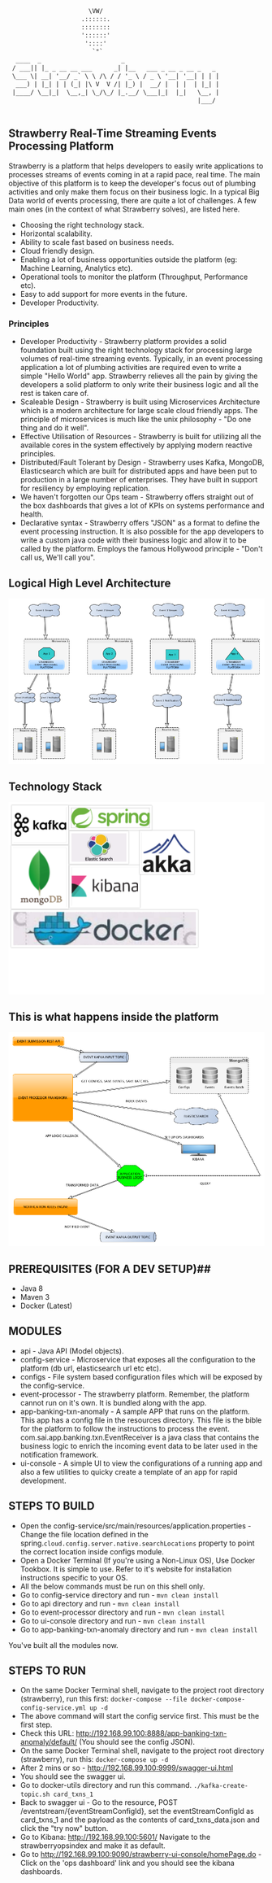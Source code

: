 ```

                      \VW/
                    .::::::.
                    ::::::::
                    '::::::'
                     '::::'
                       `"`
  ____  _                      _                           
 / ___|| |_ _ __ __ ___      _| |__   ___ _ __ _ __ _   _  
 \___ \| __| '__/ _` \ \ /\ / / '_ \ / _ \ '__| '__| | | | 
  ___) | |_| | | (_| |\ V  V /| |_) |  __/ |  | |  | |_| | 
 |____/ \__|_|  \__,_| \_/\_/ |_.__/ \___|_|  |_|   \__, | 
                                                    |___/


```
## Strawberry Real-Time Streaming Events Processing Platform ##
Strawberry is a platform that helps developers to easily write applications to processes streams of events coming in at a rapid pace, real time. The main objective of this platform is to keep the developer's focus out of plumbing activities and only make them focus on their business logic. 
In a typical Big Data world of events processing, there are quite a lot of challenges. A few main ones (in the context of what Strawberry solves), are listed here.

 - Choosing the right technology stack.
 - Horizontal scalability.
 - Ability to scale fast based on business needs.
 - Cloud friendly design.
 - Enabling a lot of business opportunities outside the platform (eg: Machine Learning, Analytics etc).
 - Operational tools to monitor the platform (Throughput, Performance etc).
 - Easy to add support for more events in the future.
 - Developer Productivity.
 
 ### Principles ###
 - Developer Productivity - Strawberry platform provides a solid foundation built using the right technology stack for processing large volumes of real-time streaming events. Typically, in an event processing application a lot of plumbing activities are required even to write a simple "Hello World" app. Strawberry relieves all the pain by giving the developers a solid platform to only write their business logic and all the rest is taken care of.
 - Scaleable Design - Strawberry is built using Microservices Architecture which is a modern architecture for large scale cloud friendly apps. The principle of microservices is much like the unix philosophy - "Do one thing and do it well".
 - Effective Utilisation of Resources - Strawberry is built for utilizing all the available cores in the system effectively by applying modern reactive principles.
 - Distributed/Fault Tolerant by Design - Strawberry uses Kafka, MongoDB, Elasticsearch which are built for distributed apps and have been put to production in a large number of enterprises. They have built in support for resiliency by employing replication.
 - We haven't forgotten our Ops team - Strawberry offers straight out of the box dashboards that gives a lot of KPIs on systems performance and health.
 -   Declarative syntax - Strawberry offers "JSON" as a format to define the event processing instruction. It is also possible for the app developers to write a custom java code with their business logic and allow it to be called by the platform. Employs the famous Hollywood principle - "Don't call us, We'll call you".
 
## Logical High Level Architecture ##
![Alt text](HighLevelLogicalArch.png?raw=true "High Level Logical Architecture")

## Technology Stack ##
![Alt text](tech_stack_1.png?raw=true "Tech stack")


## This is what happens inside the platform ##
![Alt text](Strawberry_Dissection.png?raw=true "This is what happens inside the platform")

## PREREQUISITES (FOR A DEV SETUP)##
* Java 8
* Maven 3
* Docker (Latest)

## MODULES ##
 - api - Java API (Model objects).
 - config-service - Microservice that exposes all the configuration to the platform (db url, elasticsearch url etc etc).
 - configs - File system based configuration files which will be exposed by the config-service.
 - event-processor - The strawberry platform. Remember, the platform cannot run on it's own. It is bundled along with the app.
 - app-banking-txn-anomaly - A sample APP that runs on the platform. This app has a config file in the resources directory. This file is the bible for the platform to follow the instructions to process the event. com.sai.app.banking.txn.EventReceiver is a java class that contains the business logic to enrich the incoming event data to be later used in the notification framework.
 - ui-console - A simple UI to view the configurations of a running app and also a few utilities to quicky create a template of an app for rapid development.

## STEPS TO BUILD ##
* Open the config-service/src/main/resources/application.properties - Change the file location defined in the spring.```cloud.config.server.native.searchLocations``` property to point the correct location inside configs module. 
* Open a Docker Terminal (If you're using a Non-Linux OS), Use Docker Tookbox. It is simple to use. Refer to it's website for installation instructions specific to your OS.
* All the below commands must be run on this shell only.
* Go to config-service directory and run - `mvn clean install`
* Go to api directory and run - `mvn clean install`
* Go to event-processor directory and run - `mvn clean install`
* Go to ui-console directory and run - `mvn clean install`
* Go to app-banking-txn-anomaly directory and run - `mvn clean install`

You've built all the modules now.

## STEPS TO RUN ##
* On the same Docker Terminal shell, navigate to the project root directory (strawberry), run this first:  ``` docker-compose --file docker-compose-config-service.yml up -d ```
* The above command will start the config service first. This must be the first step. 
* Check this URL:  http://192.168.99.100:8888/app-banking-txn-anomaly/default/    (You should see the config JSON).
* On the same Docker Terminal shell, navigate to the project root directory (strawberry), run this:  ``` docker-compose up -d ```
* After 2 mins or so - http://192.168.99.100:9999/swagger-ui.html
* You should see the swagger ui.
* Go to docker-utils directory and run this command. ``` ./kafka-create-topic.sh card_txns_1 ```
* Back to swagger ui - Go to the resource, POST /eventstream/{eventStreamConfigId}, set the eventStreamConfigId as card_txns_1 and the payload as the contents of card_txns_data.json and click the "try now" button.
* Go to Kibana: http://192.168.99.100:5601/ Navigate to the strawberryopsindex and make it as default.
* Go to http://192.168.99.100:9090/strawberry-ui-console/homePage.do - Click on the 'ops dashboard' link and you should see the kibana dashboards.






















